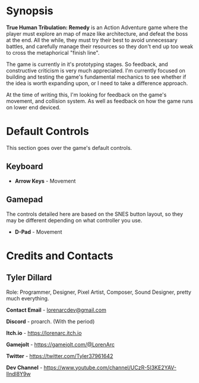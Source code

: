 # Synopsis
**True Human Tribulation: Remedy** is an Action Adventure game where the
player must explore an map of maze like architecture, and defeat the boss
at the end. All the while, they must try their best to avoid unnecessary 
battles, and carefully manage their resources so they don't end up too 
weak to cross the metaphorical "finish line".

The game is currently in it's prototyping stages. So feedback, and 
constructive criticism is very much appreciated. I'm currently focused on
building and testing the game's fundamental mechanics to see whether if 
the idea is worth expanding upon, or I need to take a difference approach.

At the time of writing this, I'm looking for feedback on the game's 
movement, and collision system. As well as feedback on how the game runs
on lower end deviced.


# Default Controls
This section goes over the game's default controls.

## Keyboard
* **Arrow Keys** - Movement

## Gamepad
The controls detailed here are based on the SNES button layout, so they
may be different depending on what controller you use.
* **D-Pad** - Movement


# Credits and Contacts

## Tyler Dillard
Role: Programmer, Designer, Pixel Artist, Composer, Sound Designer, pretty
much everything.

**Contact Email** - lorenarcdev@gmail.com

**Discord** - proarch. (With the period)

**Itch.io** - https://lorenarc.itch.io

**Gamejolt** - https://gamejolt.com/@LorenArc

**Twitter** - https://twitter.com/Tyler37961642

**Dev Channel** - https://www.youtube.com/channel/UCzR-5I3KE2YAV-Ilndl8Y9w

